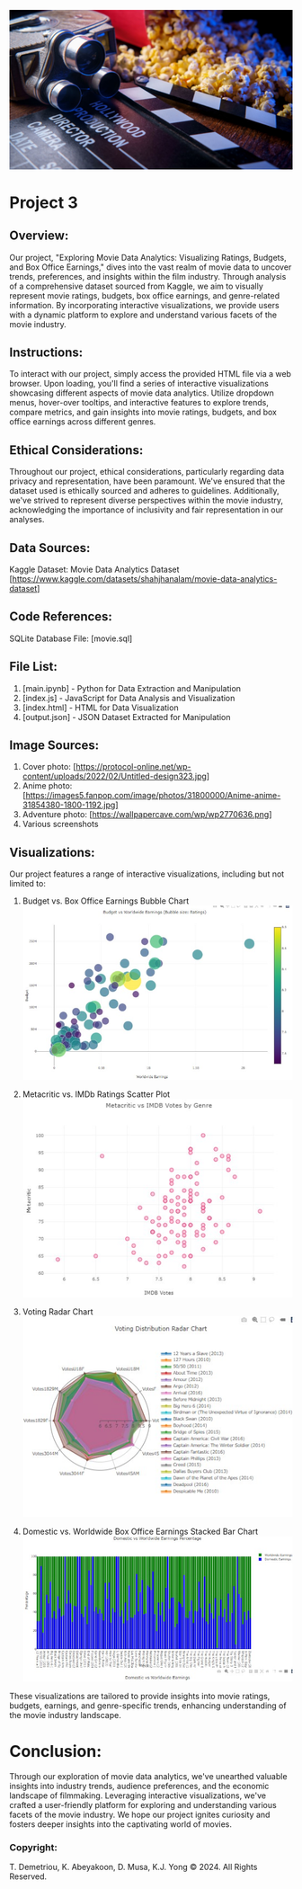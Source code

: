 
![alt text](movie_image.jpg)

# **Project 3**

## **Overview:**

Our project, "Exploring Movie Data Analytics: Visualizing Ratings, Budgets, and Box Office Earnings," dives into the vast realm of movie data to uncover trends, preferences, and insights within the film industry. Through analysis of a comprehensive dataset sourced from Kaggle, we aim to visually represent movie ratings, budgets, box office earnings, and genre-related information. By incorporating interactive visualizations, we provide users with a dynamic platform to explore and understand various facets of the movie industry.

## **Instructions:**

To interact with our project, simply access the provided HTML file via a web browser. Upon loading, you'll find a series of interactive visualizations showcasing different aspects of movie data analytics. Utilize dropdown menus, hover-over tooltips, and interactive features to explore trends, compare metrics, and gain insights into movie ratings, budgets, and box office earnings across different genres.

## **Ethical Considerations:**

Throughout our project, ethical considerations, particularly regarding data privacy and representation, have been paramount. We've ensured that the dataset used is ethically sourced and adheres to guidelines. Additionally, we've strived to represent diverse perspectives within the movie industry, acknowledging the importance of inclusivity and fair representation in our analyses.

## **Data Sources:**

Kaggle Dataset: Movie Data Analytics Dataset [https://www.kaggle.com/datasets/shahjhanalam/movie-data-analytics-dataset]

## **Code References:**

SQLite Database File: [movie.sql]

## **File List:**

1. [main.ipynb] - Python for Data Extraction and Manipulation
2. [index.js] - JavaScript for Data Analysis and Visualization
3. [index.html] - HTML for Data Visualization
4. [output.json] - JSON Dataset Extracted for Manipulation   

## **Image Sources:**

1. Cover photo: [https://protocol-online.net/wp-content/uploads/2022/02/Untitled-design323.jpg]
2. Anime photo: [https://images5.fanpop.com/image/photos/31800000/Anime-anime-31854380-1800-1192.jpg]
2. Adventure photo: [https://wallpapercave.com/wp/wp2770636.png]
4. Various screenshots

## **Visualizations:**

Our project features a range of interactive visualizations, including but not limited to:

1. Budget vs. Box Office Earnings Bubble Chart
![alt text](bubble.jpg)

2. Metacritic vs. IMDb Ratings Scatter Plot
![alt text](scatter.jpg)

3. Voting Radar Chart
![alt text](radar.jpg)

4. Domestic vs. Worldwide Box Office Earnings Stacked Bar Chart
![alt text](stackedbar.jpg)

These visualizations are tailored to provide insights into movie ratings, budgets, earnings, and genre-specific trends, enhancing understanding of the movie industry landscape.

# **Conclusion:**

Through our exploration of movie data analytics, we've unearthed valuable insights into industry trends, audience preferences, and the economic landscape of filmmaking. Leveraging interactive visualizations, we've crafted a user-friendly platform for exploring and understanding various facets of the movie industry. We hope our project ignites curiosity and fosters deeper insights into the captivating world of movies.

### **Copyright:**

T. Demetriou, K. Abeyakoon, D. Musa, K.J. Yong © 2024. All Rights Reserved.